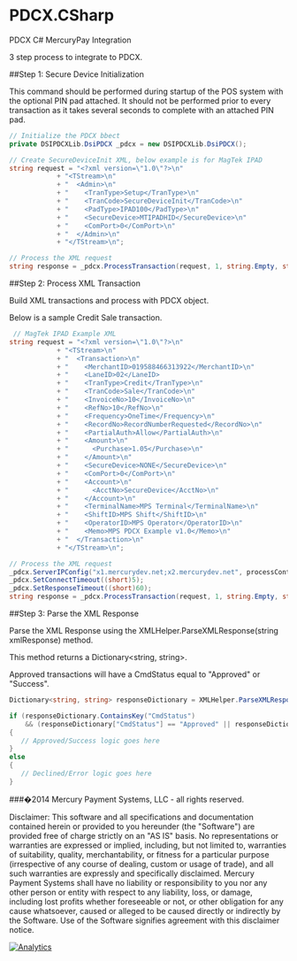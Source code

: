 PDCX.CSharp
===========

PDCX C# MercuryPay Integration

3 step process to integrate to PDCX.

##Step 1: Secure Device Initialization
  
This command should be performed during startup of the POS system with the optional PIN pad attached. 
It should not be performed prior to every transaction as it takes several seconds to complete with an attached PIN pad.
  
```C#
// Initialize the PDCX bbect
private DSIPDCXLib.DsiPDCX _pdcx = new DSIPDCXLib.DsiPDCX();

// Create SecureDeviceInit XML, below example is for MagTek IPAD
string request = "<?xml version=\"1.0\"?>\n"
			+ "<TStream>\n"
			+ "  <Admin>\n"
			+ "    <TranType>Setup</TranType>\n"
			+ "    <TranCode>SecureDeviceInit</TranCode>\n"
			+ "    <PadType>IPAD100</PadType>\n"
			+ "    <SecureDevice>MTIPADHID</SecureDevice>\n"    
			+ "    <ComPort>0</ComPort>\n"
			+ "  </Admin>\n"
			+ "</TStream>\n";

// Process the XML request
string response = _pdcx.ProcessTransaction(request, 1, string.Empty, string.Empty);
```
  
##Step 2: Process XML Transaction

Build XML transactions and process with PDCX object.

Below is a sample Credit Sale transaction.
```C#
 // MagTek IPAD Example XML
string request = "<?xml version=\"1.0\"?>\n"
			+ "<TStream>\n"
			+ "  <Transaction>\n"
			+ "    <MerchantID>019588466313922</MerchantID>\n"
			+ "    <LaneID>02</LaneID> 
			+ "    <TranType>Credit</TranType>\n"
			+ "    <TranCode>Sale</TranCode>\n"
			+ "    <InvoiceNo>10</InvoiceNo>\n"
			+ "    <RefNo>10</RefNo>\n"    
			+ "    <Frequency>OneTime</Frequency>\n"
			+ "    <RecordNo>RecordNumberRequested</RecordNo>\n"
			+ "    <PartialAuth>Allow</PartialAuth>\n"
			+ "    <Amount>\n"
			+ "      <Purchase>1.05</Purchase>\n"
			+ "    </Amount>\n"
			+ "    <SecureDevice>NONE</SecureDevice>\n"
			+ "    <ComPort>0</ComPort>\n"
			+ "    <Account>\n"
			+ "      <AcctNo>SecureDevice</AcctNo>\n"
			+ "    </Account>\n"
			+ "    <TerminalName>MPS Terminal</TerminalName>\n"
			+ "    <ShiftID>MPS Shift</ShiftID>\n"
			+ "    <OperatorID>MPS Operator</OperatorID>\n"
			+ "    <Memo>MPS PDCX Example v1.0</Memo>\n"
			+ "  </Transaction>\n"
			+ "</TStream>\n";

// Process the XML request
_pdcx.ServerIPConfig("x1.mercurydev.net;x2.mercurydev.net", processControl);
_pdcx.SetConnectTimeout((short)5);
_pdcx.SetResponseTimeout((short)60);
string response = _pdcx.ProcessTransaction(request, 1, string.Empty, string.Empty);
```

##Step 3: Parse the XML Response

Parse the XML Response using the XMLHelper.ParseXMLResponse(string xmlResponse) method.

This method returns a Dictionary&lt;string, string&gt;.

Approved transactions will have a CmdStatus equal to "Approved" or "Success".

```C#
Dictionary<string, string> responseDictionary = XMLHelper.ParseXMLResponse(xmlResponse);

if (responseDictionary.ContainsKey("CmdStatus")
    && (responseDictionary["CmdStatus"] == "Approved" || responseDictionary["CmdStatus"] == "Success"))
{
   // Approved/Success logic goes here
}
else
{
   // Declined/Error logic goes here
}
```

###�2014 Mercury Payment Systems, LLC - all rights reserved.

Disclaimer:
This software and all specifications and documentation contained herein or provided to you hereunder (the "Software") are provided free of charge strictly on an "AS IS" basis. No representations or warranties are expressed or implied, including, but not limited to, warranties of suitability, quality, merchantability, or fitness for a particular purpose (irrespective of any course of dealing, custom or usage of trade), and all such warranties are expressly and specifically disclaimed. Mercury Payment Systems shall have no liability or responsibility to you nor any other person or entity with respect to any liability, loss, or damage, including lost profits whether foreseeable or not, or other obligation for any cause whatsoever, caused or alleged to be caused directly or indirectly by the Software. Use of the Software signifies agreement with this disclaimer notice.

[![Analytics](https://ga-beacon.appspot.com/UA-1785046-12/PDCX.CSharp/readme?pixel)](https://github.com/MercuryPay)
